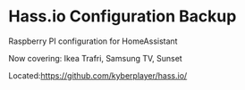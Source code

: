 # Hass.io Configuration Backup

Raspberry PI configuration for HomeAssistant

Now covering: Ikea Trafri, Samsung TV, Sunset

Located:https://github.com/kyberplayer/hass.io/
